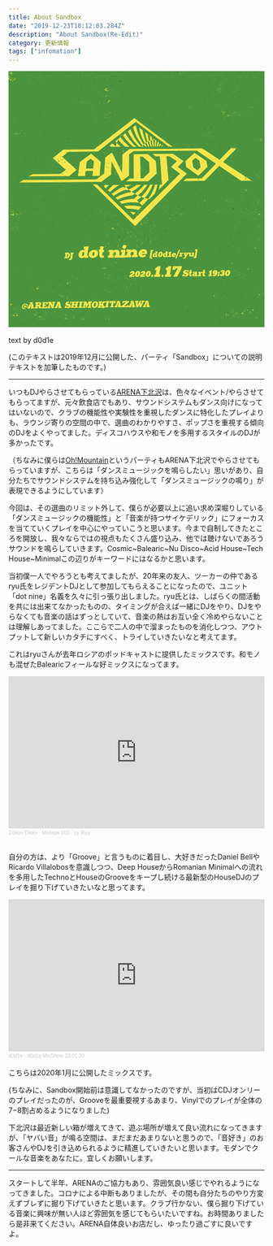 ```yaml
---
title: About Sandbox
date: "2019-12-23T18:12:03.284Z"
description: "About Sandbox(Re-Edit)"
category: 更新情報
tags: ["infomation"]
---
```


![flyer](./sandbox.png)

text by d0d1e

(このテキストは2019年12月に公開した、パーティ「Sandbox」についての説明テキストを加筆したものです。)

----

いつもDJやらさせてもらっている[ARENA下北沢](http://arena.nomouze.jp/)は、色々なイベント/やらさせてもらってますが、元々飲食店でもあり、サウンドシステムもダンス向けになってはいないので、クラブの機能性や実験性を重視したダンスに特化したプレイよりも、ラウンジ寄りの空間の中で、選曲のわかりやすさ、ポップさを重視する傾向のDJをよくやってました。ディスコハウスや和モノを多用するスタイルのDJが多かったです。

（ちなみに僕らは[Oh!Mountain](http://oh-mountain.xyz/#/)というパーティもARENA下北沢でやらさせてもらっていますが、こちらは「ダンスミュージックを鳴らしたい」思いがあり、自分たちでサウンドシステムを持ち込み強化して「ダンスミュージックの鳴り」が表現できるようにしています）

今回は、その選曲のリミット外して、僕らが必要以上に追い求め深堀りしている「ダンスミュージックの機能性」と「音楽が持つサイケデリック」にフォーカスを当てていくプレイを中心にやっていこうと思います。今まで自制してきたところを開放し、我々ならではの視点もたくさん盛り込み、他では聴けないであろうサウンドを鳴らしていきます。Cosmic~Balearic~Nu Disco~Acid House~Tech House~Minimalこの辺りがキーワードにはなるかと思います。

当初僕一人でやろうとも考えてましたが、20年来の友人、ツーカーの仲であるryu氏をレジデントDJとして参加してもらえることになったので、ユニット「dot nine」名義を久々に引っ張り出しました。ryu氏とは、しばらくの間活動を共には出来てなかったものの、タイミングが合えば一緒にDJをやり、DJをやらなくても音楽の話はずっとしていて、音楽の熱はお互い全く冷めやらないことは理解しあってました。ここらで二人の中で溜まったものを消化しつつ、アウトプットして新しいカタチにすべく、トライしていきたいなと考えてます。

これはryuさんが去年ロシアのポッドキャストに提供したミックスです。和モノも混ぜたBalearicフィールな好ミックスになってます。

<iframe width="100%" height="300" scrolling="no" frameborder="no" allow="autoplay" src="https://w.soundcloud.com/player/?url=https%3A//api.soundcloud.com/tracks/424238004&color=%23ff5500&auto_play=false&hide_related=false&show_comments=true&show_user=true&show_reposts=false&show_teaser=true&visual=true"></iframe><div style="font-size: 10px; color: #cccccc;line-break: anywhere;word-break: normal;overflow: hidden;white-space: nowrap;text-overflow: ellipsis; font-family: Interstate,Lucida Grande,Lucida Sans Unicode,Lucida Sans,Garuda,Verdana,Tahoma,sans-serif;font-weight: 100;"><a href="https://soundcloud.com/zizkovdisko" title="Žižkov Disko" target="_blank" style="color: #cccccc; text-decoration: none;">Žižkov Disko</a> · <a href="https://soundcloud.com/zizkovdisko/mixtape-003-ryu" title="Mixtape 003 - by Ryu" target="_blank" style="color: #cccccc; text-decoration: none;">Mixtape 003 - by Ryu</a></div>
<br/>

自分の方は、より「Groove」と言うものに着目し、大好きだったDaniel BellやRicardo Villalobosを意識しつつ、Deep HouseからRomanian Minimalへの流れを多用したTechnoとHouseのGrooveをキープし続ける最新型のHouseDJのプレイを掘り下げていきたいなと思ってます。

<iframe width="100%" height="300" scrolling="no" frameborder="no" allow="autoplay" src="https://w.soundcloud.com/player/?url=https%3A//api.soundcloud.com/tracks/747711013&color=%23ff5500&auto_play=false&hide_related=false&show_comments=true&show_user=true&show_reposts=false&show_teaser=true&visual=true"></iframe><div style="font-size: 10px; color: #cccccc;line-break: anywhere;word-break: normal;overflow: hidden;white-space: nowrap;text-overflow: ellipsis; font-family: Interstate,Lucida Grande,Lucida Sans Unicode,Lucida Sans,Garuda,Verdana,Tahoma,sans-serif;font-weight: 100;"><a href="https://soundcloud.com/dj_d0d1e" title="d0d1e" target="_blank" style="color: #cccccc; text-decoration: none;">d0d1e</a> · <a href="https://soundcloud.com/dj_d0d1e/mixshow230120" title="d0d1e MixShow 23.01.20" target="_blank" style="color: #cccccc; text-decoration: none;">d0d1e MixShow 23.01.20</a></div>
<br/>
こちらは2020年1月に公開したミックスです。

(ちなみに、Sandbox開始前は意識してなかったのですが、当初はCDJオンリーのプレイだったのが、Grooveを最重要視するあまり、Vinylでのプレイが全体の7−8割占めるようになりました)

下北沢は最近新しい箱が増えてきて、遊ぶ場所が増えて良い流れになってきますが、「ヤバい音」が鳴る空間は、まだまだあまりないと思うので、「音好き」のお客さんやDJを引き込められるように精進していきたいと思います。モダンでクールな音楽をあなたに。宜しくお願いします。

----

スタートして半年、ARENAのご協力もあり、雰囲気良い感じでやれるようになってきました。コロナによる中断もありましたが、その間も自分たちのやり方変えずブレずに掘り下げていきたと思います。クラブ行かない、僕ら掘り下げている音楽に興味が無い人ほど雰囲気を感じてもらいたいですね。お時間ありましたら是非来てください。ARENA自体良いお店だし、ゆったり過ごすに良いですよ。
